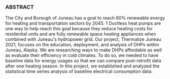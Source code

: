 ### ABSTRACT
The City and Borough of Juneau has a goal to reach 80% renewable energy for heating and transportation sectors by 2045. 1 Ductless heat pumps are one way to help reach this goal because they reduce heating costs for residential units and are fully renewable space heating appliances when combined with Juneau's hydropower grid. Our project, Thermalize Juneau 2021, focuses on the education, deployment, and analysis of DHPs within Juneau, Alaska. We are researching ways to make DHPs affordable as well as evaluate their efficiency in cold climates. To do so, we needed to have baseline data for energy usages so that we can compare post-retrofit data after one heating season. In this project, we established and analyzed the statistical time series analysis of baseline electrical consumption data.
